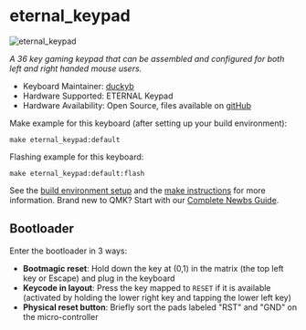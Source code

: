 # eternal_keypad

![eternal_keypad](https://i.imgur.com/BAzc343.png)

*A 36 key gaming keypad that can be assembled and configured for both left and right handed mouse users.*

* Keyboard Maintainer: [duckyb](https://github.com/duckyb)
* Hardware Supported: ETERNAL Keypad
* Hardware Availability: Open Source, files available on [gitHub](https://github.com/duckyb/eternal-keypad)

Make example for this keyboard (after setting up your build environment):

    make eternal_keypad:default

Flashing example for this keyboard:

    make eternal_keypad:default:flash

See the [build environment setup](https://docs.qmk.fm/#/getting_started_build_tools) and the [make instructions](https://docs.qmk.fm/#/getting_started_make_guide) for more information. Brand new to QMK? Start with our [Complete Newbs Guide](https://docs.qmk.fm/#/newbs).

## Bootloader

Enter the bootloader in 3 ways:

* **Bootmagic reset**: Hold down the key at (0,1) in the matrix (the top left key or Escape) and plug in the keyboard
* **Keycode in layout**: Press the key mapped to `RESET` if it is available (activated by holding the lower right key and tapping the lower left key)
* **Physical reset button**: Briefly sort the pads labeled "RST" and "GND" on the micro-controller
